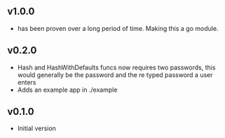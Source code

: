 ## v1.0.0

* has been proven over a long period of time. Making this a go module.

## v0.2.0

* Hash and HashWithDefaults funcs now requires two passwords, this would generally be the password and the re typed password a user enters
* Adds an example app in ./example

## v0.1.0

* Initial version
